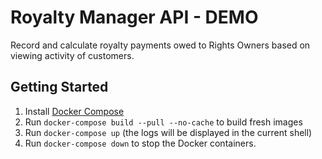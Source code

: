 # Royalty Manager API - DEMO

Record and calculate royalty payments owed to Rights Owners based on viewing activity of customers.

## Getting Started

1. Install [Docker Compose](https://docs.docker.com/compose/install/)
2. Run `docker-compose build --pull --no-cache` to build fresh images
3. Run `docker-compose up` (the logs will be displayed in the current shell)
4. Run `docker-compose down` to stop the Docker containers.
